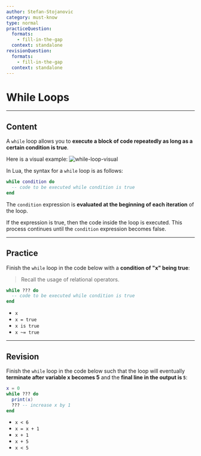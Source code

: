 ```yaml
---
author: Stefan-Stojanovic
category: must-know
type: normal
practiceQuestion:
  formats:
    - fill-in-the-gap
  context: standalone
revisionQuestion:
  formats:
    - fill-in-the-gap
  context: standalone
---
```


# While Loops

---
## Content

A `while` loop allows you to **execute a block of code repeatedly as long as a certain condition is true**. 

Here is a visual example: 
![while-loop-visual](https://img.enkipro.com/0de1164c1e4767071b42f5c582d90e6a.png)

In Lua, the syntax for a `while` loop is as follows:

```lua
while condition do
  -- code to be executed while condition is true
end
```

The `condition` expression is **evaluated at the beginning of each iteration** of the loop. 

If the expression is true, then the code inside the loop is executed. This process continues until the `condition` expression becomes false.

---

## Practice

Finish the `while` loop in the code below with a **condition of "x" being true**:

> Recall the usage of relational operators.

```lua
while ??? do
  -- code to be executed while condition is true
end
```
- `x`
- `x = true`
- `x is true`
- `x ~= true`

---

## Revision

Finish the `while` loop in the code below such that the loop will eventually **terminate after variable x becomes 5** and the **final line in the output is `5`**:

```lua
x = 0
while ??? do
  print(x)
  ??? -- increase x by 1
end
```

- `x < 6`
- `x = x + 1`
- `x + 1`
- `x + 5`
- `x < 5`